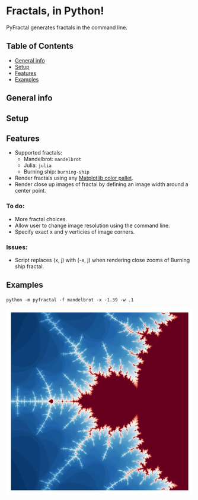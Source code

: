 # Fractals, in Python!

PyFractal generates fractals in the command line.  

## Table of Contents
* [General info](#general-info)
* [Setup](#setup)
* [Features](#features)
* [Examples](#examples)

## General info

## Setup

## Features
* Supported fractals:
  * Mandelbrot: `mandelbrot`
  * Julia: `julia`
  * Burning ship: `burning-ship`
* Render fractals using any [Matplotlib color pallet](https://matplotlib.org/stable/tutorials/colors/colormaps.html). 
* Render close up images of fractal by defining an image width around a center point.
### To do:
* More fractal choices.
* Allow user to change image resolution using the command line.
* Specify exact x and y verticies of image corners.
### Issues:
* Script replaces (x, j) with (-x, j) when rendering close zooms of Burning ship fractal.  

## Examples
`python -m pyfractal -f mandelbrot -x -1.39 -w .1`  

![Close up of Mandelbrot set](./fractal_images/mandelbrot_close_up1.png)
